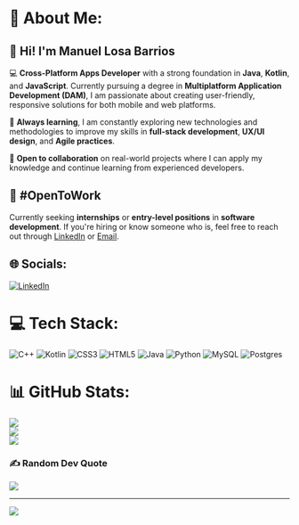 # 💫 About Me:
## 👋 Hi! I'm Manuel Losa Barrios
💻 **Cross-Platform Apps Developer** with a strong foundation in **Java**, **Kotlin**, and **JavaScript**. Currently pursuing a degree in **Multiplatform Application Development (DAM)**, I am passionate about creating user-friendly, responsive solutions for both mobile and web platforms.

🌱 **Always learning**, I am constantly exploring new technologies and methodologies to improve my skills in **full-stack development**, **UX/UI design**, and **Agile practices**.

🚀 **Open to collaboration** on real-world projects where I can apply my knowledge and continue learning from experienced developers.

## 📌 #OpenToWork
Currently seeking **internships** or **entry-level positions** in **software development**. If you're hiring or know someone who is, feel free to reach out through [LinkedIn](https://www.linkedin.com/in/manuellosabarrios) or [Email](mailto:manu02jf@gmail.com).


## 🌐 Socials:
[![LinkedIn](https://img.shields.io/badge/LinkedIn-%230077B5.svg?logo=linkedin&logoColor=white)](https://linkedin.com/in/manuellosabarrios) 

# 💻 Tech Stack:
![C++](https://img.shields.io/badge/c++-%2300599C.svg?style=for-the-badge&logo=c%2B%2B&logoColor=white) ![Kotlin](https://img.shields.io/badge/kotlin-%237F52FF.svg?style=for-the-badge&logo=kotlin&logoColor=white) ![CSS3](https://img.shields.io/badge/css3-%231572B6.svg?style=for-the-badge&logo=css3&logoColor=white) ![HTML5](https://img.shields.io/badge/html5-%23E34F26.svg?style=for-the-badge&logo=html5&logoColor=white) ![Java](https://img.shields.io/badge/java-%23ED8B00.svg?style=for-the-badge&logo=openjdk&logoColor=white) ![Python](https://img.shields.io/badge/python-3670A0?style=for-the-badge&logo=python&logoColor=ffdd54) ![MySQL](https://img.shields.io/badge/mysql-4479A1.svg?style=for-the-badge&logo=mysql&logoColor=white) ![Postgres](https://img.shields.io/badge/postgres-%23316192.svg?style=for-the-badge&logo=postgresql&logoColor=white)
# 📊 GitHub Stats:
![](https://github-readme-stats.vercel.app/api?username=manu-losa&theme=dark&hide_border=false&include_all_commits=false&count_private=false)<br/>
![](https://github-readme-streak-stats.herokuapp.com/?user=manu-losa&theme=dark&hide_border=false)<br/>
![](https://github-readme-stats.vercel.app/api/top-langs/?username=manu-losa&theme=dark&hide_border=false&include_all_commits=false&count_private=false&layout=compact)

### ✍️ Random Dev Quote
![](https://quotes-github-readme.vercel.app/api?type=horizontal&theme=radical)

---
[![](https://visitcount.itsvg.in/api?id=manu-losa&icon=0&color=0)](https://visitcount.itsvg.in)
